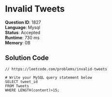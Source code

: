 # Invalid Tweets

**Question ID**: 1827  
**Language**: Mysql  
**Status**: Accepted  
**Runtime**: 730 ms  
**Memory**: 0B  

## Solution Code
```mysql
// https://leetcode.com/problems/invalid-tweets

# Write your MySQL query statement below
SELECT tweet_id
FROM Tweets
WHERE LENGTH(content)>15;
```
